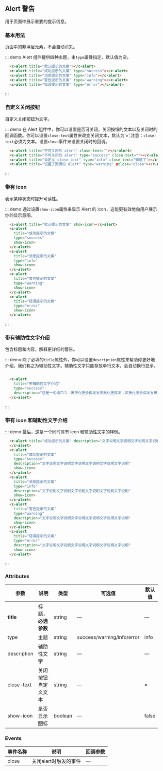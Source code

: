 <script>
var demoAlert = new Vue({
      el: '#demo-alert'
  });
</script>

## Alert 警告

用于页面中展示重要的提示信息。

### 基本用法

页面中的非浮层元素，不会自动消失。

::: demo Alert 组件提供四种主题，由`type`属性指定，默认值为空。
```html
  <c-alert title="默认提示的文案"></c-alert>
  <c-alert title="成功提示的文案" type="success"></c-alert>
  <c-alert title="消息提示的文案" type="info"></c-alert>
  <c-alert title="警告提示的文案" type="warning"></c-alert>
  <c-alert title="错误提示的文案" type="error"></c-alert>

```
:::

### 自定义关闭按钮

自定义关闭按钮为文字。

::: demo 在 Alert 组件中，你可以设置是否可关闭，关闭按钮的文本以及关闭时的回调函数。你可以设置`close-text`属性来改变关闭文本，默认为'×',注意：`close-text`必须为文本。设置`close`事件来设置关闭时的回调。
```html
  <c-alert title="不可关闭的 alert" close-text=""></c-alert>
  <c-alert title="不可关闭的 alert" type="success" close-text=""></c-alert>
  <c-alert title="自定义 close-text" type="info" close-text="知道了"></c-alert>
  <c-alert title="设置了回调的 alert" type="warning" @close="close"></c-alert>
```
:::

### 带有 icon

表示某种状态时提升可读性。

::: demo 通过设置`show-icon`属性来显示 Alert 的 icon，这能更有效地向用户展示你的显示意图。
```html
  <c-alert title="默认提示的文案" show-icon></c-alert>
  <c-alert
    title="成功提示的文案"
    type="success"
    show-icon>
  </c-alert>
  <c-alert
    title="消息提示的文案"
    type="info"
    show-icon>
  </c-alert>
  <c-alert
    title="警告提示的文案"
    type="warning"
    show-icon>
  </c-alert>
  <c-alert
    title="错误提示的文案"
    type="error"
    show-icon>
  </c-alert>
```
:::

### 带有辅助性文字介绍

包含标题和内容，解释更详细的警告。

::: demo 除了必填的`title`属性外，你可以设置`description`属性来帮助你更好地介绍，我们称之为辅助性文字。辅助性文字只能存放单行文本，会自动换行显示。
```html

  <c-alert
    title="带辅助性文字介绍"
    type="success"
    description="这是一句绕口令：黑灰化肥会挥发发灰黑化肥挥发；灰黑化肥会挥发发黑灰化肥发挥。 黑灰化肥会挥发发灰黑化肥黑灰挥发化为灰……">
  </c-alert>

```
:::

### 带有 icon 和辅助性文字介绍

::: demo 最后，这是一个同时具有 icon 和辅助性文字的样例。
```html
  <c-alert title="成功提示的文案" description="文字说明文字说明文字说明文字说明文字说明文字说明" show-icon>
  </c-alert>
  <c-alert
    title="成功提示的文案"
    type="success"
    description="文字说明文字说明文字说明文字说明文字说明文字说明"
    show-icon>
  </c-alert>
  <c-alert
    title="消息提示的文案"
    type="info"
    description="文字说明文字说明文字说明文字说明文字说明文字说明"
    show-icon>
  </c-alert>
  <c-alert
    title="警告提示的文案"
    type="warning"
    description="文字说明文字说明文字说明文字说明文字说明文字说明"
    show-icon>
  </c-alert>
  <c-alert
    title="错误提示的文案"
    type="error"
    description="文字说明文字说明文字说明文字说明文字说明文字说明"
    show-icon>
  </c-alert>

```
:::

### Attributes
| 参数      | 说明          | 类型      | 可选值                           | 默认值  |
|---------- |-------------- |---------- |--------------------------------  |-------- |
| **title** | 标题，**必选参数** | string | — | — |
| type | 主题 | string | success/warning/info/error | info |
| description | 辅助性文字 | string | — | — |
| close-text | 关闭按钮自定义文本 | string | — | × |
| show-icon | 是否显示图标 | boolean | — | false |


### Events
| 事件名称 | 说明 | 回调参数 |
|---------- |-------- |---------- |
| close | 关闭alert时触发的事件 | — |
